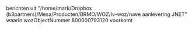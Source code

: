 berichten uit "/home/mark/Dropbox (b3partners)/Mesa/Producten/BRMO/WOZ/lv-woz/ruwe aanlevering JNET"
waarin wozObjectNummer 800000793120 voorkomt
